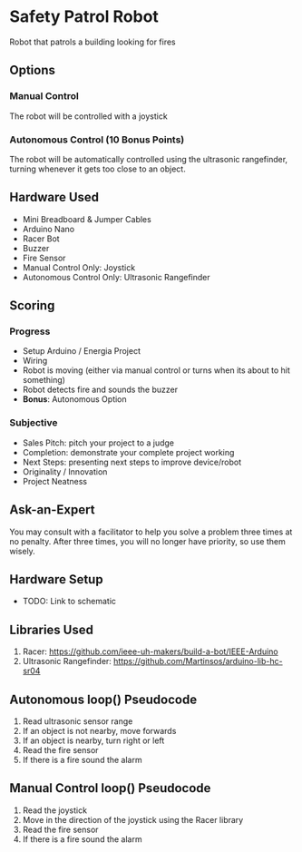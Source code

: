 # Safety Patrol Robot
Robot that patrols a building looking for fires

## Options
### Manual Control
The robot will be controlled with a joystick

### Autonomous Control (10 Bonus Points)
The robot will be automatically controlled using the ultrasonic rangefinder, turning whenever it gets too close to an object.

## Hardware Used
- Mini Breadboard & Jumper Cables
- Arduino Nano
- Racer Bot
- Buzzer
- Fire Sensor
- Manual Control Only: Joystick
- Autonomous Control Only: Ultrasonic Rangefinder

## Scoring

### Progress
- Setup Arduino / Energia Project
- Wiring
- Robot is moving (either via manual control or turns when its about to hit something)
- Robot detects fire and sounds the buzzer
- **Bonus**: Autonomous Option

### Subjective
- Sales Pitch: pitch your project to a judge
- Completion: demonstrate your complete project working
- Next Steps: presenting next steps to improve device/robot
- Originality / Innovation
- Project Neatness

## Ask-an-Expert
You may consult with a facilitator to help you solve a problem three times at no penalty. After three times, you will no longer have priority, so use them wisely.

## Hardware Setup
- TODO: Link to schematic

## Libraries Used
1. Racer: https://github.com/ieee-uh-makers/build-a-bot/IEEE-Arduino
2. Ultrasonic Rangefinder: https://github.com/Martinsos/arduino-lib-hc-sr04

## Autonomous loop() Pseudocode
1. Read ultrasonic sensor range
2. If an object is not nearby, move forwards
3. If an object is nearby, turn right or left
4. Read the fire sensor
5. If there is a fire sound the alarm

## Manual Control loop() Pseudocode
1. Read the joystick
2. Move in the direction of the joystick using the Racer library
3. Read the fire sensor
4. If there is a fire sound the alarm
